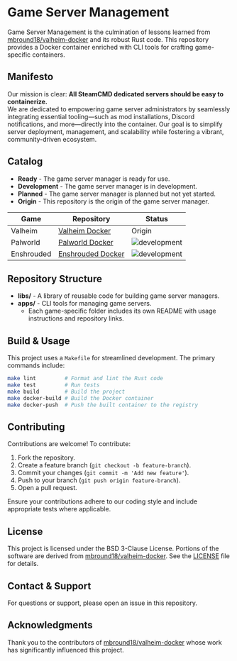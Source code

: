 # Game Server Management

Game Server Management is the culmination of lessons learned from [mbround18/valheim-docker](https://github.com/mbround18/valheim-docker) and its robust Rust code. This repository provides a Docker container enriched with CLI tools for crafting game-specific containers.

## Manifesto

Our mission is clear: **All SteamCMD dedicated servers should be easy to containerize.**  
We are dedicated to empowering game server administrators by seamlessly integrating essential tooling—such as mod installations, Discord notifications, and more—directly into the container. Our goal is to simplify server deployment, management, and scalability while fostering a vibrant, community-driven ecosystem.

## Catalog

[ready]: https://img.shields.io/badge/Status-ready-green?style=for-the-badge
[development]: https://img.shields.io/badge/Status-development-orange?style=for-the-badge
[planned]: https://img.shields.io/badge/Status-ready-yellow?style=for-the-badge

- **Ready** - The game server manager is ready for use.
- **Development** - The game server manager is in development.
- **Planned** - The game server manager is planned but not yet started.
- **Origin** - This repository is the origin of the game server manager.

| Game       | Repository                                                          | Status         |
| ---------- | ------------------------------------------------------------------- | -------------- |
| Valheim    | [Valheim Docker](https://github.com/mbround18/valheim-docker)       | Origin         |
| Palworld   | [Palworld Docker](https://github.com/mbround18/palworld-docker)     | ![development] |
| Enshrouded | [Enshrouded Docker](https://github.com/mbround18/enshrouded-docker) | ![development] |

## Repository Structure

- **libs/** - A library of reusable code for building game server managers.
- **apps/** - CLI tools for managing game servers.
  - Each game-specific folder includes its own README with usage instructions and repository links.

## Build & Usage

This project uses a `Makefile` for streamlined development. The primary commands include:

```sh
make lint         # Format and lint the Rust code
make test         # Run tests
make build        # Build the project
make docker-build # Build the Docker container
make docker-push  # Push the built container to the registry
```

## Contributing

Contributions are welcome! To contribute:

1. Fork the repository.
2. Create a feature branch (`git checkout -b feature-branch`).
3. Commit your changes (`git commit -m 'Add new feature'`).
4. Push to your branch (`git push origin feature-branch`).
5. Open a pull request.

Ensure your contributions adhere to our coding style and include appropriate tests where applicable.

## License

This project is licensed under the BSD 3-Clause License. Portions of the software are derived from [mbround18/valheim-docker](https://github.com/mbround18/valheim-docker). See the [LICENSE](LICENSE) file for details.

## Contact & Support

For questions or support, please open an issue in this repository.

## Acknowledgments

Thank you to the contributors of [mbround18/valheim-docker](https://github.com/mbround18/valheim-docker) whose work has significantly influenced this project.

```

```
